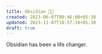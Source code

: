 ```yaml
---
title: Obsidian 🤘🏼
created: 2023-06-07T00:46:08+05:30
updated: 2023-11-07T10:57:34+05:30
draft: true
---
```


Obsidian has been a life changer. 
